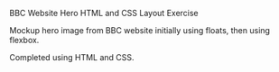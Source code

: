BBC Website Hero HTML and CSS Layout Exercise

Mockup hero image from BBC website initially using floats, then using flexbox. 

Completed using HTML and CSS.
